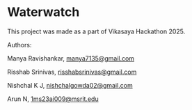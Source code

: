 # Waterwatch
This project was made as a part of Vikasaya Hackathon 2025.

Authors:


Manya Ravishankar, manya7135@gmail.com


Risshab Srinivas, risshabsrinivas@gmail.com


Nishchal K J, nishchalgowda02@gmail.com


Arun N, 1ms23ai009@msrit.edu

